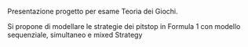Presentazione progetto per esame Teoria dei Giochi. 

Si propone di modellare le strategie dei pitstop in Formula 1 con modello sequenziale, simultaneo e mixed Strategy

